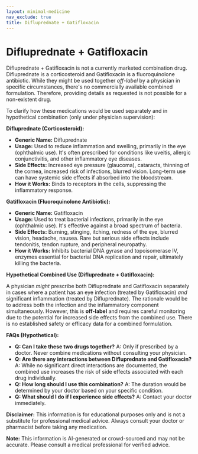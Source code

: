 ```yaml
---
layout: minimal-medicine
nav_exclude: true
title: Difluprednate + Gatifloxacin
---
```


# Difluprednate + Gatifloxacin

Difluprednate + Gatifloxacin is not a currently marketed combination drug.  Difluprednate is a corticosteroid and Gatifloxacin is a fluoroquinolone antibiotic. While they might be used together *off-label* by a physician in specific circumstances, there's no commercially available combined formulation.  Therefore, providing details as requested is not possible for a non-existent drug.


To clarify how these medications would be used separately and in hypothetical combination (only under physician supervision):

**Difluprednate (Corticosteroid):**

* **Generic Name:** Difluprednate
* **Usage:**  Used to reduce inflammation and swelling, primarily in the eye (ophthalmic use).  It's often prescribed for conditions like uveitis, allergic conjunctivitis, and other inflammatory eye diseases.
* **Side Effects:** Increased eye pressure (glaucoma), cataracts, thinning of the cornea, increased risk of infections, blurred vision.  Long-term use can have systemic side effects if absorbed into the bloodstream.
* **How it Works:**  Binds to receptors in the cells, suppressing the inflammatory response.


**Gatifloxacin (Fluoroquinolone Antibiotic):**

* **Generic Name:** Gatifloxacin
* **Usage:**  Used to treat bacterial infections, primarily in the eye (ophthalmic use).  It's effective against a broad spectrum of bacteria.
* **Side Effects:**  Burning, stinging, itching, redness of the eye, blurred vision, headache, nausea.  Rare but serious side effects include tendonitis, tendon rupture, and peripheral neuropathy.
* **How it Works:**  Inhibits bacterial DNA gyrase and topoisomerase IV, enzymes essential for bacterial DNA replication and repair, ultimately killing the bacteria.


**Hypothetical Combined Use (Difluprednate + Gatifloxacin):**

A physician *might* prescribe both Difluprednate and Gatifloxacin separately in cases where a patient has an eye infection (treated by Gatifloxacin) *and* significant inflammation (treated by Difluprednate).  The rationale would be to address both the infection and the inflammatory component simultaneously.  However, this is **off-label** and requires careful monitoring due to the potential for increased side effects from the combined use.  There is no established safety or efficacy data for a combined formulation.

**FAQs (Hypothetical):**

* **Q: Can I take these two drugs together?** A:  Only if prescribed by a doctor.  Never combine medications without consulting your physician.
* **Q: Are there any interactions between Difluprednate and Gatifloxacin?** A:  While no significant direct interactions are documented, the combined use increases the risk of side effects associated with each drug individually.
* **Q: How long should I use this combination?** A:  The duration would be determined by your doctor based on your specific condition.
* **Q: What should I do if I experience side effects?** A:  Contact your doctor immediately.


**Disclaimer:** This information is for educational purposes only and is not a substitute for professional medical advice. Always consult your doctor or pharmacist before taking any medication.


**Note:** This information is AI-generated or crowd-sourced and may not be accurate. Please consult a medical professional for verified advice.
